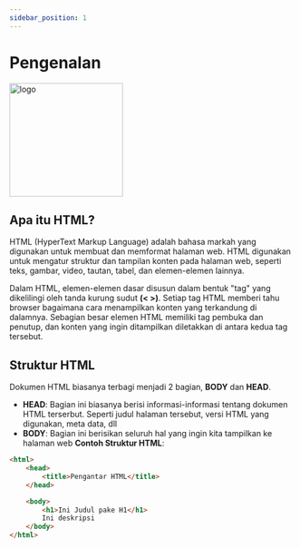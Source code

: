 ```yaml
---
sidebar_position: 1
---
```


# Pengenalan

<p style={{textAlign: 'center'}}><img
src={require('/img/html5.png').default}
alt="logo"
title="HTML5 (HyperText Markup Language) Essentials"
width="200"
/></p>

## Apa itu HTML?

HTML (HyperText Markup Language) adalah bahasa markah yang digunakan untuk membuat dan memformat halaman web. HTML digunakan untuk mengatur struktur dan tampilan konten pada halaman web, seperti teks, gambar, video, tautan, tabel, dan elemen-elemen lainnya.

Dalam HTML, elemen-elemen dasar disusun dalam bentuk "tag" yang dikelilingi oleh tanda kurung sudut **(< >)**. Setiap tag HTML memberi tahu browser bagaimana cara menampilkan konten yang terkandung di dalamnya. Sebagian besar elemen HTML memiliki tag pembuka dan penutup, dan konten yang ingin ditampilkan diletakkan di antara kedua tag tersebut.

## Struktur HTML
Dokumen HTML biasanya terbagi menjadi 2 bagian, **BODY** dan **HEAD**.
- **HEAD**: Bagian ini biasanya berisi informasi-informasi tentang dokumen HTML terserbut. Seperti judul halaman tersebut, versi HTML yang digunakan, meta data, dll
- **BODY**: Bagian ini berisikan seluruh hal yang ingin kita tampilkan ke halaman web
**Contoh Struktur HTML**:

```html
<html>
	<head>
		<title>Pengantar HTML</title>
	</head>

	<body>
		<h1>Ini Judul pake H1</h1>
		Ini deskripsi
	</body>
</html>
```


